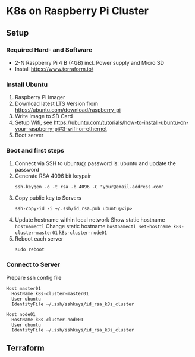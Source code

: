 # K8s on Raspberry Pi Cluster

## Setup

### Required Hard- and Software
* 2-N Raspberry Pi 4 B (4GB) incl. Power supply and Micro SD
* Install https://www.terraform.io/

### Install Ubuntu
1. Raspberry Pi Imager
2. Download latest LTS Version from https://ubuntu.com/download/raspberry-pi
3. Write Image to SD Card
4. Setup Wifi, see https://ubuntu.com/tutorials/how-to-install-ubuntu-on-your-raspberry-pi#3-wifi-or-ethernet
5. Boot server

### Boot and first steps
1. Connect via SSH to ubuntu@<ip>
   password is: ubuntu
   and update the password
2. Generate RSA 4096 bit keypair
   ```
   ssh-keygen -o -t rsa -b 4096 -C "your@email-address.com"
   ```
3. Copy public key to Servers
   ```
   ssh-copy-id -i ~/.ssh/id_rsa.pub ubuntu@<ip>
   ``` 
4. Update hostname within local network
   Show static hostname ``` hostnamectl ``` 
   Change static hostname ``` hostnamectl set-hostname k8s-cluster-master01 ``` ``` k8s-cluster-node01 ```
5. Reboot each server
   ```
   sudo reboot
   ```

### Connect to Server

Prepare ssh config file

```
Host master01
  HostName k8s-cluster-master01
  User ubuntu
  IdentityFile ~/.ssh/sshkeys/id_rsa_k8s_cluster

Host node01
  HostName k8s-cluster-node01
  User ubuntu
  IdentityFile ~/.ssh/sshkeys/id_rsa_k8s_cluster

```

## Terraform


